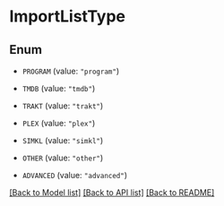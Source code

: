 # ImportListType

## Enum


* `PROGRAM` (value: `"program"`)

* `TMDB` (value: `"tmdb"`)

* `TRAKT` (value: `"trakt"`)

* `PLEX` (value: `"plex"`)

* `SIMKL` (value: `"simkl"`)

* `OTHER` (value: `"other"`)

* `ADVANCED` (value: `"advanced"`)


[[Back to Model list]](../README.md#documentation-for-models) [[Back to API list]](../README.md#documentation-for-api-endpoints) [[Back to README]](../README.md)


